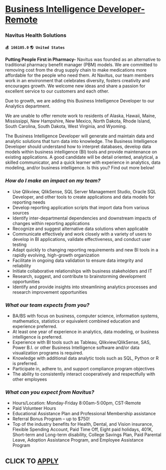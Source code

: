 # [Business Intelligence Developer-Remote](https://www.remotewlb.com/apply/business-intelligence-developer-remote-51749)  
### Navitus Health Solutions  
#### `💰 166105.0` `🌎 United States`  

**Putting People First in Pharmacy-** Navitus was founded as an alternative to traditional pharmacy benefit manager (PBM) models. We are committed to removing cost from the drug supply chain to make medications more affordable for the people who need them. At Navitus, our team members work in an environment that celebrates diversity, fosters creativity and encourages growth. We welcome new ideas and share a passion for excellent service to our customers and each other.

Due to growth, we are adding this Business Intelligence Developer to our Analytics department.

We are unable to offer remote work to residents of Alaska, Hawaii, Maine, Mississippi, New Hampshire, New Mexico, North Dakota, Rhode Island, South Carolina, South Dakota, West Virginia, and Wyoming.

The Business Intelligence Developer will generate and maintain data and analytic solutions that turn data into knowledge. The Business Intelligence Developer should understand how to interpret databases, develop data models within business intelligence (BI) tools and provide maintenance on existing applications. A good candidate will be detail oriented, analytical, a skilled communicator, and a quick learner with experience in analytics, data modeling, and/or business intelligence. Is this you? Find out more below!

###  _How do I make an impact on my team?_

  * Use Qlikview, QlikSense, SQL Server Management Studio, Oracle SQL Developer, and other tools to create applications and data models for reporting needs
  * Develop reporting application scripts that import data from various sources
  * Identify inter-departmental dependencies and downstream impacts of changes within reporting applications
  * Recognize and suggest alternative data solutions when applicable
  * Communicate effectively and work closely with a variety of users to develop in BI applications, validate effectiveness, and conduct user testing
  * Adapt quickly to changing reporting requirements and new BI tools in a rapidly evolving, high-growth organization
  * Facilitate in ongoing data validation to ensure data integrity and reliability
  * Initiate collaborative relationships with business stakeholders and IT
  * Research, suggest, and contribute to brainstorming development opportunities
  * Identify and provide insights into streamlining analytics processes and research improvement opportunities

###  _What our team expects from you?_

  * BA/BS with focus on business, computer science, information systems, mathematics, statistics or equivalent combined education and experience preferred.
  * At least one year of experience in analytics, data modeling, or business intelligence is preferred. 
  * Experience with BI tools such as Tableau, Qlikview/QlikSense, SAS, Power B.I. or other Business Intelligence software and/or data visualization programs is required. 
  * Knowledge with additional data analytic tools such as SQL, Python or R is preferred.
  * Participate in, adhere to, and support compliance program objectives
  * The ability to consistently interact cooperatively and respectfully with other employees

###  _What can you expect from Navitus?_

  * Hours/Location: Monday-Friday 8:00am-5:00pm, CST-Remote
  * Paid Volunteer Hours
  * Educational Assistance Plan and Professional Membership assistance
  * Referral Bonus Program – up to $750!
  * Top of the industry benefits for Health, Dental, and Vision insurance, Flexible Spending Account, Paid Time Off, Eight paid holidays, 401K, Short-term and Long-term disability, College Savings Plan, Paid Parental Leave, Adoption Assistance Program, and Employee Assistance Program

  
## CLICK TO [APPLY](https://www.remotewlb.com/apply/business-intelligence-developer-remote-51749)

